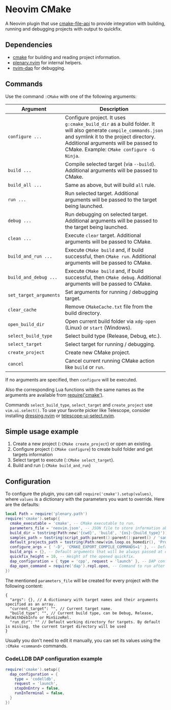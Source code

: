 # Neovim CMake

A Neovim plugin that use [cmake-file-api](https://cmake.org/cmake/help/latest/manual/cmake-file-api.7.html#codemodel-version-2) to provide integration with building, running and debugging projects with output to quickfix.

## Dependencies

- [cmake](https://cmake.org) for building and reading project information.
- [plenary.nvim](https://github.com/nvim-lua/plenary.nvim) for internal helpers.
- [nvim-dap](https://github.com/mfussenegger/nvim-dap) for debugging.

## Commands

Use the command `:CMake` with one of the following arguments:

| Argument               | Description                                                                                                                                                                                                                                 |
| ---------------------- | ------------------------------------------------------------------------------------------------------------------------------------------------------------------------------------------------------------------------------------------- |
| `configure ...`        | Configure project. It uses `g:cmake_build_dir` as a build folder. It will also generate `compile_commands.json` and symlink it to the project directory. Additional arguments will be passed to CMake. Example: `CMake configure -G Ninja`. |
| `build ...`            | Compile selected target (via `--build`). Additional arguments will be passed to CMake.                                                                                                                                                      |
| `build_all ...`        | Same as above, but will build `all` rule.                                                                                                                                                                                                   |
| `run ...`              | Run selected target. Additional arguments will be passed to the target being launched.                                                                                                                                                      |
| `debug ...`            | Run debugging on selected target. Additional arguments will be passed to the target being launched.                                                                                                                                         |
| `clean ...`            | Execute `clear` target. Additional arguments will be passed to CMake.                                                                                                                                                                       |
| `build_and_run ...`    | Execute `CMake build` and, if build successful, then `CMake run`. Additional arguments will be passed to CMake.                                                                                                                             |
| `build_and_debug ...`  | Execute `CMake build` and, if build successful, then `CMake debug`. Additional arguments will be passed to CMake.                                                                                                                           |
| `set_target_arguments` | Set arguments for running / debugging target.                                                                                                                                                                                               |
| `clear_cache`          | Remove `CMakeCache.txt` file from the build directory.                                                                                                                                                                                      |
| `open_build_dir`       | Open current build folder via `xdg-open` (Linux) or `start` (Windows).                                                                                                                                                                      |
| `select_build_type`    | Select build type (Release, Debug, etc.).                                                                                                                                                                                                   |
| `select_target`        | Select target for running / debugging.                                                                                                                                                                                                      |
| `create_project`       | Create new CMake project.                                                                                                                                                                                                                   |
| `cancel`               | Cancel current running CMake action like `build` or `run`.                                                                                                                                                                                  |

If no arguments are specified, then `configure` will be executed.

Also the corresponding Lua functions with the same names as the arguments are available from [require('cmake')](lua/cmake/init.lua).

Commands `select_build_type`, `select_target` and `create_project` use `vim.ui.select()`. To use your favorite picker like Telescope, consider installing [dressing.nvim](https://github.com/stevearc/dressing.nvim) or [telescope-ui-select.nvim](https://github.com/nvim-telescope/telescope-ui-select.nvim).

## Simple usage example

1. Create a new project (`:CMake create_project`) or open an existing.
2. Configure project (`:CMake configure`) to create build folder and get targets information
3. Select target to execute (`:CMake select_target`).
4. Build and run (`:CMake build_and_run`)

## Configuration

To configure the plugin, you can call `require('cmake').setup(values)`, where `values` is a dictionary with the parameters you want to override. Here are the defaults:

```lua
local Path = require('plenary.path')
require('cmake').setup({
  cmake_executable = 'cmake', -- CMake executable to run.
  parameters_file = 'neovim.json', -- JSON file to store information about selected target, run arguments and build type.
  build_dir = tostring(Path:new('{cwd}', 'build', '{os}-{build_type}')), -- Build directory. The expressions `{cwd}`, `{os}` and `{build_type}` will be expanded with the corresponding text values.
  samples_path = tostring(script_path:parent():parent():parent() / 'samples'), -- Folder with samples. `samples` folder from the plugin directory is used by default.
  default_projects_path = tostring(Path:new(vim.loop.os_homedir(), 'Projects')), -- Default folder for creating project.
  configure_args = { '-D', 'CMAKE_EXPORT_COMPILE_COMMANDS=1' }, -- Default arguments that will be always passed at cmake configure step. By default tells cmake to generate `compile_commands.json`.
  build_args = {}, -- Default arguments that will be always passed at cmake build step.
  quickfix_height = 10, -- Height of the opened quickfix.
  dap_configuration = { type = 'cpp', request = 'launch' }, -- DAP configuration. By default configured to work with `lldb-vscode`.
  dap_open_command = require('dap').repl.open, -- Command to run after starting DAP session. You can set it to `false` if you don't want to open anything or `require('dapui').open` if you are using https://github.com/rcarriga/nvim-dap-ui
})
```

The mentioned `parameters_file` will be created for every project with the following content:

```jsonc
{
  "args": {}, // A dictionary with target names and their arguments specified as an array.
  "current_target": "", // Current target name.
  "build_type": "", // Current build type, can be Debug, Release, RelWithDebInfo or MinSizeRel.
  "run_dir": "" // Default working directory for targets. By default is missing, the current target directory will be used
}
```

Usually you don't need to edit it manually, you can set its values using the `:CMake <command>` commands.

### CodeLLDB DAP configuration example

```lua
require('cmake').setup({
  dap_configuration = {
    type = 'codelldb',
    request = 'launch',
    stopOnEntry = false,
    runInTerminal = false,
  }
})
```
